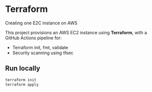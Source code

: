 # Terraform
Creating one E2C instance on AWS

This project provisions an AWS EC2 instance using **Terraform**, with a GitHub Actions pipeline for:
- Terraform init, fmt, validate
- Security scanning using tfsec

## Run locally
```bash
terraform init
terraform apply
